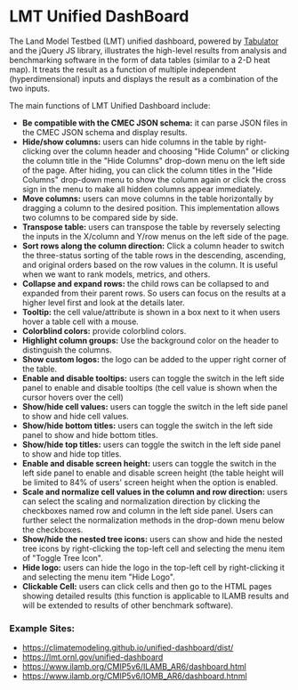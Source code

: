 LMT Unified DashBoard
=====================

The Land Model Testbed (LMT) unified dashboard, powered by [Tabulator](https://github.com/olifolkerd/tabulator) and the jQuery JS library, illustrates the high-level results from analysis and benchmarking software in the form of data tables (similar to a 2-D heat map). It treats the result as a function of multiple independent (hyperdimensional) inputs and displays the result as a combination of the two inputs.

The main functions of LMT Unified Dashboard include:

- **Be compatible with the CMEC JSON schema:** it can parse JSON files in the CMEC JSON schema and display results.
- **Hide/show columns:** users can hide columns in the table by right-clicking over the column header and choosing "Hide Column" or clicking the column title in the "Hide Columns" drop-down menu on the left side of the page.  After hiding, you can click the column titles in the "Hide Columns" drop-down menu to show the column again or click the cross sign in the menu to make all hidden columns appear immediately.
- **Move columns:** users can move columns in the table horizontally by dragging a column to the desired position. This implementation allows two columns to be compared side by side.
- **Transpose table:** users can transpose the table by reversely selecting the inputs in the X/column and Y/row menus on the left side of the page.
- **Sort rows along the column direction:** Click a column header to switch the three-status sorting of the table rows in the descending, ascending, and original orders based on the row values in the column. It is useful when we want to rank models, metrics, and others.
- **Collapse and expand rows:** the child rows can be collapsed to and expanded from their parent rows. So users can focus on the results at a higher level first and look at the details later.
- **Tooltip:** the cell value/attribute is shown in a  box next to it when users hover a table cell with a mouse.
- **Colorblind colors:** provide colorblind colors.
- **Highlight column groups:** Use the background color on the header to distinguish the columns.
- **Show custom logos:** the logo can be added to the upper right corner of the table.
- **Enable and disable tooltips:** users can toggle the switch in the left side panel to enable and disable tooltips (the cell value is shown when the cursor hovers over the cell)
- **Show/hide cell values:** users can toggle the switch in the left side panel to show and hide cell values.
- **Show/hide bottom titles:** users can toggle the switch in the left side panel to show and hide bottom titles.
- **Show/hide top titles:** users can toggle the switch in the left side panel to show and hide top titles.
- **Enable and disable screen height:** users can toggle the switch in the left side panel to enable and disable screen height (the table height will be limited to 84% of users' screen height when the option is enabled.
- **Scale and normalize cell values in the column and row direction:** users can select the scaling and normalization direction by clicking the checkboxes named row and column in the left side panel.  Users can further select the normalization methods in the drop-down menu below the checkboxes.
- **Show/hide the nested tree icons:** users can show and hide the nested tree icons by right-clicking the top-left cell and selecting the menu item of "Toggle Tree Icon".
- **Hide logo:** users can hide the logo in the top-left cell by right-clicking it and selecting the menu item "Hide Logo".
- **Clickable Cell:** users can click cells and then go to the HTML pages showing detailed results (this function is applicable to ILAMB results and will be extended to results of other benchmark software).


### Example Sites:
- https://climatemodeling.github.io/unified-dashboard/dist/
- https://lmt.ornl.gov/unified-dashboard
- https://www.ilamb.org/CMIP5v6/ILAMB_AR6/dashboard.html
- https://www.ilamb.org/CMIP5v6/IOMB_AR6/dashboard.htnml
